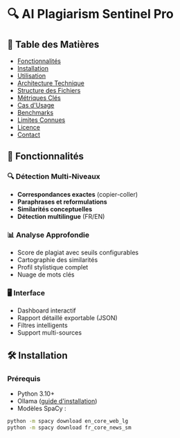 # 🔍 AI Plagiarism Sentinel Pro
## 📌 Table des Matières
- [Fonctionnalités](#-fonctionnalités)
- [Installation](#-installation)
- [Utilisation](#-utilisation)
- [Architecture Technique](#-architecture-technique)
- [Structure des Fichiers](#-structure-des-fichiers)
- [Métriques Clés](#-métriques-clés)
- [Cas d'Usage](#-cas-dusage)
- [Benchmarks](#-benchmarks)
- [Limites Connues](#-limites-connues)
- [Licence](#-licence)
- [Contact](#-contact)

## 🚀 Fonctionnalités

### 🔍 Détection Multi-Niveaux
- **Correspondances exactes** (copier-coller)
- **Paraphrases et reformulations**
- **Similarités conceptuelles**
- **Détection multilingue** (FR/EN)

### 📊 Analyse Approfondie
- Score de plagiat avec seuils configurables
- Cartographie des similarités
- Profil stylistique complet
- Nuage de mots clés

### 🖥️ Interface
- Dashboard interactif
- Rapport détaillé exportable (JSON)
- Filtres intelligents
- Support multi-sources

## 🛠️ Installation

### Prérequis
- Python 3.10+
- Ollama ([guide d'installation](https://ollama.ai/))
- Modèles SpaCy :
```bash
python -m spacy download en_core_web_lg
python -m spacy download fr_core_news_sm
